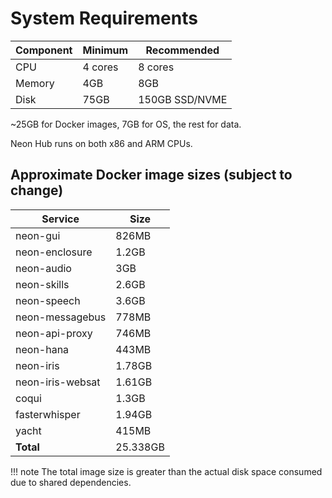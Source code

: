 # System Requirements

| Component | Minimum | Recommended    |
| --------- | ------- | -------------- |
| CPU       | 4 cores | 8 cores        |
| Memory    | 4GB     | 8GB            |
| Disk      | 75GB    | 150GB SSD/NVME |

~25GB for Docker images, 7GB for OS, the rest for data.

Neon Hub runs on both x86 and ARM CPUs.

## Approximate Docker image sizes (subject to change)

| Service          | Size     |
| ---------------- | -------- |
| neon-gui         | 826MB    |
| neon-enclosure   | 1.2GB    |
| neon-audio       | 3GB      |
| neon-skills      | 2.6GB    |
| neon-speech      | 3.6GB    |
| neon-messagebus  | 778MB    |
| neon-api-proxy   | 746MB    |
| neon-hana        | 443MB    |
| neon-iris        | 1.78GB   |
| neon-iris-websat | 1.61GB   |
| coqui            | 1.3GB    |
| fasterwhisper    | 1.94GB   |
| yacht            | 415MB    |
| **Total**        | 25.338GB |

!!! note
    The total image size is greater than the actual disk space consumed due to shared dependencies.
